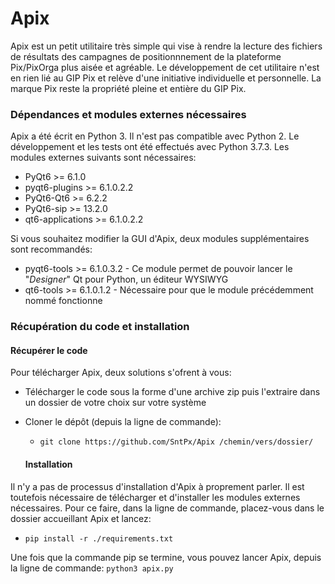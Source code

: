 # Apix
Apix est un petit utilitaire très simple qui vise à rendre la lecture des fichiers de résultats des campagnes de positionnnement de la plateforme Pix/PixOrga plus aisée et agréable.
Le développement de cet utilitaire n'est en rien lié au GIP Pix et relève d'une initiative individuelle et personnelle. La marque Pix reste la propriété pleine et entière du GIP Pix.
### Dépendances et modules externes nécessaires
Apix a été écrit en Python 3. Il n'est pas compatible avec Python 2. 
Le développement et les tests ont été effectués avec Python 3.7.3.
Les modules externes suivants sont nécessaires:
* PyQt6 >= 6.1.0
* pyqt6-plugins >= 6.1.0.2.2
* PyQt6-Qt6 >= 6.2.2
* PyQt6-sip >= 13.2.0
* qt6-applications >= 6.1.0.2.2

Si vous souhaitez modifier la GUI d'Apix, deux modules supplémentaires sont recommandés:
* pyqt6-tools >= 6.1.0.3.2 - Ce module permet de pouvoir lancer le "_Designer_" Qt pour Python, un éditeur WYSIWYG
* qt6-tools >= 6.1.0.1.2 - Nécessaire pour que le module précédemment nommé fonctionne

### Récupération du code et installation
   #### Récupérer le code
Pour télécharger Apix, deux solutions s'ofrent à vous:
* Télécharger le code sous la forme d'une archive zip puis l'extraire dans un dossier de votre choix sur votre système
* Cloner le dépôt (depuis la ligne de commande):
  * `git clone https://github.com/SntPx/Apix /chemin/vers/dossier/`
  
   #### Installation
Il n'y a pas de processus d'installation d'Apix à proprement parler.
Il est toutefois nécessaire de télécharger et d'installer les modules externes nécessaires.
Pour ce faire, dans la ligne de commande, placez-vous dans le dossier accueillant Apix et lancez:
* `pip install -r ./requirements.txt`

Une fois que la commande pip se termine, vous pouvez lancer Apix, depuis la ligne de commande: `python3 apix.py` 